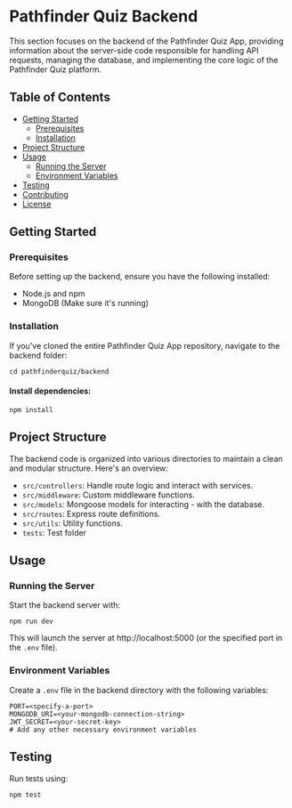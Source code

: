 # Pathfinder Quiz Backend

This section focuses on the backend of the Pathfinder Quiz App, providing information about the server-side code responsible for handling API requests, managing the database, and implementing the core logic of the Pathfinder Quiz platform.

## Table of Contents

- [Getting Started](#getting-started)
  - [Prerequisites](#prerequisites)
  - [Installation](#installation)
- [Project Structure](#project-structure)
- [Usage](#usage)
  - [Running the Server](#running-the-server)
  - [Environment Variables](#environment-variables)
- [Testing](#testing)
- [Contributing](#contributing)
- [License](#license)

## Getting Started

### Prerequisites

Before setting up the backend, ensure you have the following installed:

- Node.js and npm
- MongoDB (Make sure it's running)

### Installation

If you've cloned the entire Pathfinder Quiz App repository, navigate to the backend folder:

    cd pathfinderquiz/backend

#### Install dependencies:

    npm install

## Project Structure

The backend code is organized into various directories to maintain a clean and modular structure. Here's an overview:

- `src/controllers`: Handle route logic and interact with services.
- `src/middleware`: Custom middleware functions.
- `src/models`: Mongoose models for interacting - with the database.
- `src/routes`: Express route definitions.
- `src/utils`: Utility functions.
- `tests`: Test folder

## Usage

### Running the Server

Start the backend server with:

    npm run dev

This will launch the server at http://localhost:5000 (or the specified port in the `.env` file).

### Environment Variables

Create a `.env` file in the backend directory with the following variables:

    PORT=<specify-a-port>
    MONGODB_URI=<your-mongodb-connection-string>
    JWT_SECRET=<your-secret-key>
    # Add any other necessary environment variables

## Testing

Run tests using:

    npm test
